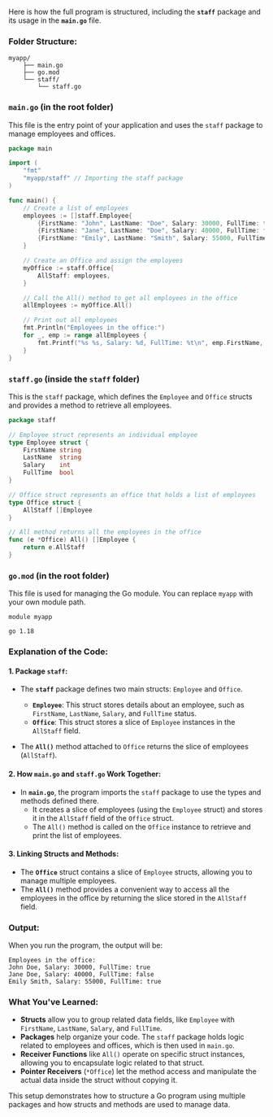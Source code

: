 Here is how the full program is structured, including the **`staff`** package and its usage in the **`main.go`** file.

### Folder Structure:
```
myapp/
    ├── main.go
    ├── go.mod
    └── staff/
        └── staff.go
```

### `main.go` (in the root folder)
This file is the entry point of your application and uses the `staff` package to manage employees and offices.

```go
package main

import (
	"fmt"
	"myapp/staff" // Importing the staff package
)

func main() {
	// Create a list of employees
	employees := []staff.Employee{
		{FirstName: "John", LastName: "Doe", Salary: 30000, FullTime: true},
		{FirstName: "Jane", LastName: "Doe", Salary: 40000, FullTime: false},
		{FirstName: "Emily", LastName: "Smith", Salary: 55000, FullTime: true},
	}

	// Create an Office and assign the employees
	myOffice := staff.Office{
		AllStaff: employees,
	}

	// Call the All() method to get all employees in the office
	allEmployees := myOffice.All()

	// Print out all employees
	fmt.Println("Employees in the office:")
	for _, emp := range allEmployees {
		fmt.Printf("%s %s, Salary: %d, FullTime: %t\n", emp.FirstName, emp.LastName, emp.Salary, emp.FullTime)
	}
}
```

### `staff.go` (inside the `staff` folder)
This is the `staff` package, which defines the `Employee` and `Office` structs and provides a method to retrieve all employees.

```go
package staff

// Employee struct represents an individual employee
type Employee struct {
	FirstName string
	LastName  string
	Salary    int
	FullTime  bool
}

// Office struct represents an office that holds a list of employees
type Office struct {
	AllStaff []Employee
}

// All method returns all the employees in the office
func (e *Office) All() []Employee {
	return e.AllStaff
}
```

### `go.mod` (in the root folder)
This file is used for managing the Go module. You can replace `myapp` with your own module path.

```
module myapp

go 1.18
```

### Explanation of the Code:

#### 1. **Package `staff`**:
- The **`staff`** package defines two main structs: `Employee` and `Office`.
  - **`Employee`**: This struct stores details about an employee, such as `FirstName`, `LastName`, `Salary`, and `FullTime` status.
  - **`Office`**: This struct stores a slice of `Employee` instances in the `AllStaff` field.
  
- The **`All()`** method attached to `Office` returns the slice of employees (`AllStaff`).

#### 2. **How `main.go` and `staff.go` Work Together**:
- In **`main.go`**, the program imports the `staff` package to use the types and methods defined there.
  - It creates a slice of employees (using the `Employee` struct) and stores it in the `AllStaff` field of the `Office` struct.
  - The `All()` method is called on the `Office` instance to retrieve and print the list of employees.

#### 3. **Linking Structs and Methods**:
- The **`Office`** struct contains a slice of `Employee` structs, allowing you to manage multiple employees.
- The **`All()`** method provides a convenient way to access all the employees in the office by returning the slice stored in the `AllStaff` field.

### Output:
When you run the program, the output will be:

```
Employees in the office:
John Doe, Salary: 30000, FullTime: true
Jane Doe, Salary: 40000, FullTime: false
Emily Smith, Salary: 55000, FullTime: true
```

### What You've Learned:
- **Structs** allow you to group related data fields, like `Employee` with `FirstName`, `LastName`, `Salary`, and `FullTime`.
- **Packages** help organize your code. The `staff` package holds logic related to employees and offices, which is then used in `main.go`.
- **Receiver Functions** like `All()` operate on specific struct instances, allowing you to encapsulate logic related to that struct.
- **Pointer Receivers** (`*Office`) let the method access and manipulate the actual data inside the struct without copying it.

This setup demonstrates how to structure a Go program using multiple packages and how structs and methods are used to manage data.